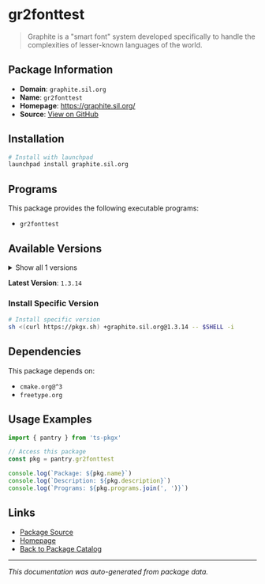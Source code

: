 # gr2fonttest

> Graphite is a "smart font" system developed specifically to handle the complexities of lesser-known languages of the world.

## Package Information

- **Domain**: `graphite.sil.org`
- **Name**: `gr2fonttest`
- **Homepage**: https://graphite.sil.org/
- **Source**: [View on GitHub](https://github.com/pkgxdev/pantry/tree/main/projects/graphite.sil.org/package.yml)

## Installation

```bash
# Install with launchpad
launchpad install graphite.sil.org
```

## Programs

This package provides the following executable programs:

- `gr2fonttest`

## Available Versions

<details>
<summary>Show all 1 versions</summary>

- `1.3.14`

</details>

**Latest Version**: `1.3.14`

### Install Specific Version

```bash
# Install specific version
sh <(curl https://pkgx.sh) +graphite.sil.org@1.3.14 -- $SHELL -i
```

## Dependencies

This package depends on:

- `cmake.org@^3`
- `freetype.org`

## Usage Examples

```typescript
import { pantry } from 'ts-pkgx'

// Access this package
const pkg = pantry.gr2fonttest

console.log(`Package: ${pkg.name}`)
console.log(`Description: ${pkg.description}`)
console.log(`Programs: ${pkg.programs.join(', ')}`)
```

## Links

- [Package Source](https://github.com/pkgxdev/pantry/tree/main/projects/graphite.sil.org/package.yml)
- [Homepage](https://graphite.sil.org/)
- [Back to Package Catalog](../../package-catalog.md)

---

*This documentation was auto-generated from package data.*
